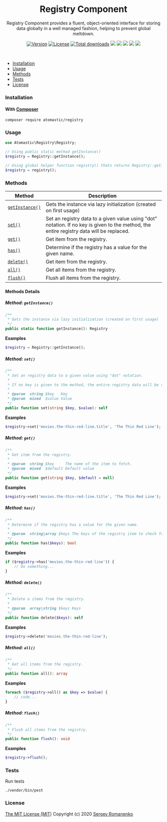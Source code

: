 <h1 align="center">Registry Component</h1>
<p align="center">
Registry Component provides a fluent, object-oriented interface for storing data globally in a well managed fashion, helping to prevent global meltdown.
</p>
<p align="center">
<a href="https://github.com/atomastic/registry/releases"><img alt="Version" src="https://img.shields.io/github/release/atomastic/registry.svg?label=version&color=green"></a> <a href="https://github.com/atomastic/registry"><img src="https://img.shields.io/badge/license-MIT-blue.svg?color=green" alt="License"></a> <a href="https://github.com/atomastic/registry"><img src="https://img.shields.io/github/downloads/atomastic/registry/total.svg?color=green" alt="Total downloads"></a> <img src="https://github.com/atomastic/registry/workflows/Static%20Analysis/badge.svg?branch=dev"> <img src="https://github.com/atomastic/registry/workflows/Tests/badge.svg">
  <a href="https://app.codacy.com/gh/atomastic/registry?utm_source=github.com&utm_medium=referral&utm_content=atomastic/registry&utm_campaign=Badge_Grade_Dashboard"><img src="https://api.codacy.com/project/badge/Grade/72b4dc84c20145e1b77dc0004a3c8e3d"></a> <a href="https://codeclimate.com/github/atomastic/registry/maintainability"><img src="https://api.codeclimate.com/v1/badges/4aff5282f051b4aebe22/maintainability" /></a> <a href="https://app.fossa.com/projects/git%2Bgithub.com%2Fatomastic%2Fregistry?ref=badge_shield" alt="FOSSA Status"><img src="https://app.fossa.com/api/projects/git%2Bgithub.com%2Fatomastic%2Fregistry.svg?type=shield"/></a>
</p>

<br>

* [Installation](#installation)
* [Usage](#usage)
* [Methods](#methods)
* [Tests](#tests)
* [License](#license)

### Installation

#### With [Composer](https://getcomposer.org)

```
composer require atomastic/registry
```

### Usage

```php
use Atomastic\Registry\Registry;

// Using public static method getInstance()
$registry = Registry::getInstance();

// Using global helper function registry() thats returns Registry::getInstance()
$registry = registry();
```

### Methods

| Method | Description |
|---|---|
| <a href="#registry_getInstance">`getInstance()`</a> | Gets the instance via lazy initialization (created on first usage) |
| <a href="#registry_set">`set()`</a> | Set an registry data to a given value using "dot" notation. If no key is given to the method, the entire registry data will be replaced. |
| <a href="#registry_get">`get()`</a> | Get item from the registry. |
| <a href="#registry_has">`has()`</a> | Determine if the registry has a value for the given name. |
| <a href="#registry_delete">`delete()`</a> | Get item from the registry. |
| <a href="#registry_all">`all()`</a> | Get all items from the registry. |
| <a href="#registry_flush">`flush()`</a> | Flush all items from the registry. |

#### Methods Details

##### <a name="registry_getInstance"></a> Method: `getInstance()`

```php
/**
 * Gets the instance via lazy initialization (created on first usage)
 */
public static function getInstance(): Registry
```

**Examples**

```php
$registry = Registry::getInstance();
```

##### <a name="registry_set"></a> Method: `set()`

```php
/**
 * Set an registry data to a given value using "dot" notation.
 *
 * If no key is given to the method, the entire registry data will be replaced.
 *
 * @param  string $key   Key
 * @param  mixed  $value Value
 */
public function set(string $key, $value): self
```

**Examples**

```php
$registry->set('movies.the-thin-red-line.title', 'The Thin Red Line');
```

##### <a name="registry_get"></a> Method: `get()`

```php
/**
 * Get item from the registry.
 *
 * @param  string $key     The name of the item to fetch.
 * @param  mixed  $default Default value
 */
public function get(string $key, $default = null)
```

**Examples**

```php
$registry->set('movies.the-thin-red-line.title', 'The Thin Red Line');
```

##### <a name="registry_has"></a> Method: `has()`

```php
/**
 * Determine if the registry has a value for the given name.
 *
 * @param  string|array $keys The keys of the registry item to check for existence.
 */
public function has($keys): bool
```

**Examples**

```php
if ($registry->has('movies.the-thin-red-line')) {
    // Do something...
}
```

##### <a name="registry_delete"></a> Method: `delete()`

```php
/**
 * Delete a items from the registry.
 *
 * @param  array|string $keys Keys
 */
public function delete($keys): self
```

**Examples**

```php
$registry->delete('movies.the-thin-red-line');
```

##### <a name="registry_all"></a> Method: `all()`

```php
/**
 * Get all items from the registry.
 */
public function all(): array
```

**Examples**

```php
foreach ($registry->all() as $key => $value) {
    // code...
}
```

##### <a name="registry_flush"></a> Method: `flush()`

```php
/**
 * Flush all items from the registry.
 */
public function flush(): void
```

**Examples**

```php
$registry->flush();
```

### Tests

Run tests

```
./vendor/bin/pest
```

### License
[The MIT License (MIT)](https://github.com/atomastic/registry/blob/master/LICENSE.txt)
Copyright (c) 2020 [Sergey Romanenko](https://github.com/Awilum)
